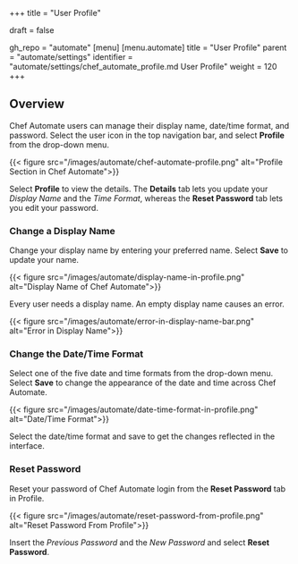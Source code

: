 +++
title = "User Profile"

draft = false

gh_repo = "automate"
[menu]
  [menu.automate]
    title = "User Profile"
    parent = "automate/settings"
    identifier = "automate/settings/chef_automate_profile.md User Profile"
    weight = 120
+++

## Overview

Chef Automate users can manage their display name, date/time format, and password. Select the user icon in the top navigation bar, and select **Profile** from the drop-down menu.

{{< figure src="/images/automate/chef-automate-profile.png" alt="Profile Section in Chef Automate">}}

Select **Profile** to view the details. The **Details** tab lets you update your _Display Name_ and the _Time Format_, whereas the **Reset Password** tab lets you edit your password.

### Change a Display Name

Change your display name by entering your preferred name. Select **Save** to update your name.

{{< figure src="/images/automate/display-name-in-profile.png" alt="Display Name of Chef Automate">}}

Every user needs a display name. An empty display name causes an error.

{{< figure src="/images/automate/error-in-display-name-bar.png" alt="Error in Display Name">}}

### Change the Date/Time Format

Select one of the five date and time formats from the drop-down menu. Select **Save** to change the appearance of the date and time across Chef Automate.

{{< figure src="/images/automate/date-time-format-in-profile.png" alt="Date/Time Format">}}

Select the date/time format and save to get the changes reflected in the interface.

### Reset Password

Reset your password of Chef Automate login from the **Reset Password** tab in Profile.

{{< figure src="/images/automate/reset-password-from-profile.png" alt="Reset Password From Profile">}}

Insert the _Previous Password_ and the _New Password_ and select **Reset Password**.
